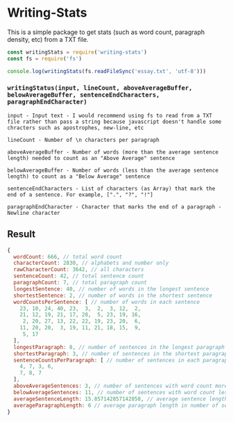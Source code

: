 # Writing-Stats
This is a simple package to get stats (such as word count, paragraph density, etc) from a TXT file.
```js
const writingStats = require('writing-stats')
const fs = require('fs')

console.log(writingStats(fs.readFileSync('essay.txt', 'utf-8')))
```

### **```writingStatus(input, lineCount, aboveAverageBuffer, belowAverageBuffer, sentenceEndCharacters, paragraphEndCharacter)```**

```input - Input text - I would recommend using fs to read from a TXT file rather than pass a string because javascript doesn't handle some chracters such as apostrophes, new-line, etc```

```lineCount - Number of \n characters per paragraph```

```aboveAverageBuffer - Number of words (more than the average sentence length) needed to count as an "Above Average" sentence```

```belowAverageBuffer - Number of words (less than the average sentence length) to count as a "Below Average" sentence```

```sentenceEndCharacters - List of characters (as Array) that mark the end of a sentence. For example, [".", "?", "!"]```

```paragraphEndCharacter - Character that marks the end of a paragraph - Newline character```

## Result
```js
{
  wordCount: 666, // total word count
  characterCount: 2830, // alphabets and number only
  rawCharacterCount: 3642, // all characters
  sentenceCount: 42, // total sentence count
  paragraphCount: 7, // total paragraph count
  longestSentence: 40, // number of words in the longest sentence
  shortestSentence: 2, // number of words in the shortest sentence
  wordCountsPerSentence: [ // number of words in each sentence
    23, 10, 24, 40, 23,  3,  2,  3, 12,  2,
    21, 12, 19, 21, 17, 28,  5, 23, 19, 16,
     2, 20, 27, 13, 22, 22, 19, 23, 20,  6,
    11, 20, 20,  3, 19, 11, 21, 18, 15,  9,
     5, 17
  ],
  longestParagraph: 8, // number of sentences in the longest paragraph
  shortestParagraph: 3, // number of sentences in the shortest paragraph
  sentenceCountsPerParagraph: [ // number of sentences in each paragraph
    4, 7, 3, 6,
    7, 8, 7
  ],
  aboveAverageSentences: 3, // number of sentences with word count more than the average - with buffer
  belowAverageSentences: 11, // number of sentences with word count less than the average - with buffer
  averageSentenceLength: 15.857142857142858, // average sentence length in number of words
  averageParagraphLength: 6 // average paragraph length in number of sentences
}
```